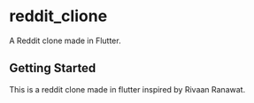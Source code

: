 # reddit_clione

A Reddit clone made in Flutter.

## Getting Started

This is a reddit clone made in flutter inspired by Rivaan Ranawat.